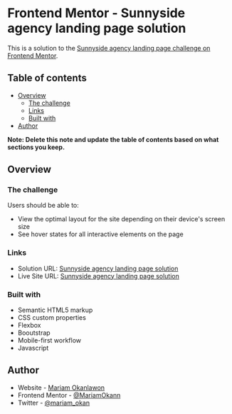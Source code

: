 # Frontend Mentor - Sunnyside agency landing page solution

This is a solution to the [Sunnyside agency landing page challenge on Frontend Mentor](https://www.frontendmentor.io/challenges/sunnyside-agency-landing-page-7yVs3B6ef).
## Table of contents

- [Overview](#overview)
  - [The challenge](#the-challenge)
  - [Links](#links)
  - [Built with](#built-with)
- [Author](#author)

**Note: Delete this note and update the table of contents based on what sections you keep.**

## Overview

### The challenge

Users should be able to:

- View the optimal layout for the site depending on their device's screen size
- See hover states for all interactive elements on the page

### Links

- Solution URL: [Sunnyside agency landing page solution](https://your-solution-url.com)
- Live Site URL: [Sunnyside agency landing page solution](https://mariamokann.github.io/Sunnyside-Agency-Landing-Page/)


### Built with

- Semantic HTML5 markup
- CSS custom properties
- Flexbox
- Booutstrap
- Mobile-first workflow
- Javascript


## Author

- Website - [Mariam Okanlawon](https://www.your-site.com)
- Frontend Mentor - [@MariamOkann](https://www.frontendmentor.io/profile/MariamOkann)
- Twitter - [@mariam_okan](https://www.twitter.com/mariam_okan)


